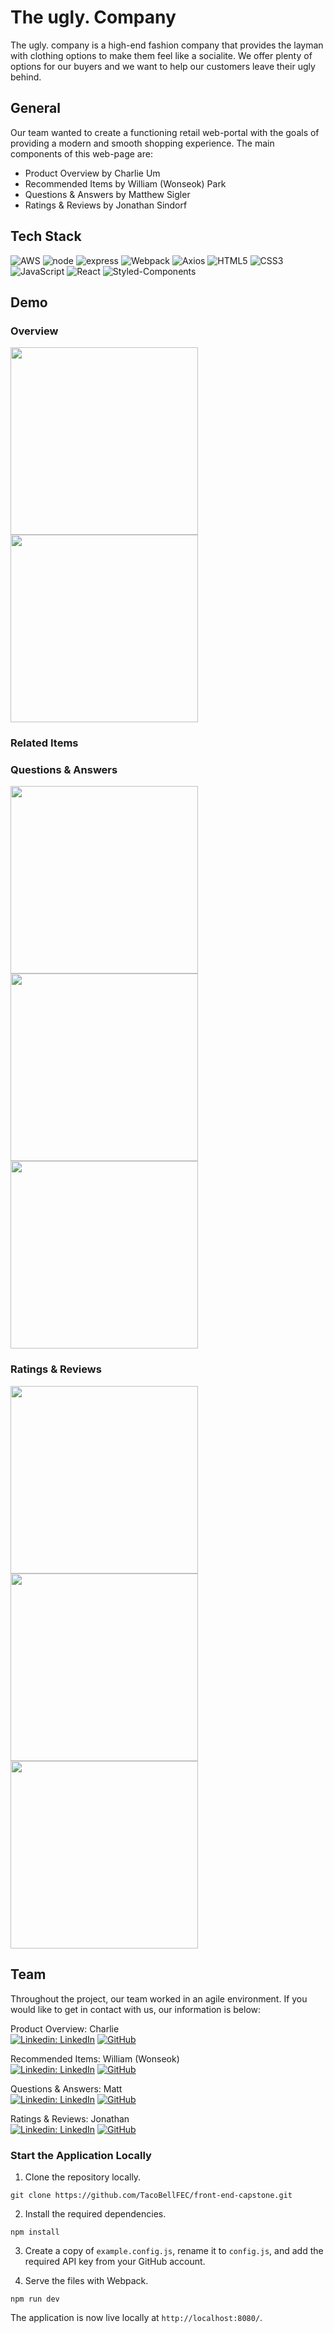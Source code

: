# The ugly. Company

  The ugly. company is a high-end fashion company that provides the layman with clothing options to make them feel like a socialite. We offer plenty of options for our buyers and we want to help our customers leave their ugly behind. 
  
## General
  
  Our team wanted to create a functioning retail web-portal with the goals of providing a modern and smooth shopping experience. The main components of this web-page are:
  
  - Product Overview by Charlie Um
  - Recommended Items by William (Wonseok) Park
  - Questions & Answers by Matthew Sigler
  - Ratings & Reviews by Jonathan Sindorf
  
## Tech Stack

![AWS](https://img.shields.io/badge/AWS-%23FF9900.svg?style=for-the-badge&logo=amazon-aws&logoColor=white)
![node](https://img.shields.io/badge/Node.js-43853D?style=for-the-badge&logo=node.js&logoColor=white)
![express](https://img.shields.io/badge/Express.js-000000?style=for-the-badge&logo=express&logoColor=white)
![Webpack](https://img.shields.io/badge/webpack-%238DD6F9.svg?style=for-the-badge&logo=webpack&logoColor=black)
![Axios](https://img.shields.io/badge/axios-5a29e4.svg?style=for-the-badge&logo=axios&logoColor=white)
![HTML5](https://img.shields.io/badge/html5-%23E34F26.svg?style=for-the-badge&logo=html5&logoColor=white)
![CSS3](https://img.shields.io/badge/css3-%231572B6.svg?style=for-the-badge&logo=css3&logoColor=white)
![JavaScript](https://img.shields.io/badge/javascript-%23323330.svg?style=for-the-badge&logo=javascript&logoColor=%23F7DF1E)
![React](https://img.shields.io/badge/react-%2320232a.svg?style=for-the-badge&logo=react&logoColor=%2361DAFB)
![Styled-Components](https://img.shields.io/badge/styled--components-blueviolet.svg?style=for-the-badge&logo=styled-components&logoColor=white)
 
## Demo

### Overview
<img src="https://user-images.githubusercontent.com/112330601/215925928-27f8ace9-7c86-4fbc-ba4b-1b22935ba11a.gif" width=300><img src="https://user-images.githubusercontent.com/112330601/215925958-71c53325-5839-4035-ad04-3e78555ee7e3.gif" width=300>

### Related Items

### Questions & Answers

<img src="https://user-images.githubusercontent.com/108692919/214984524-50d0bd67-84e3-4e65-b96c-3186f2aa238f.gif" width=300><img src="https://user-images.githubusercontent.com/108692919/214984538-aa82e076-c82b-4e7e-b214-db469f7b7b9d.gif" width=300><img src="https://user-images.githubusercontent.com/108692919/214984546-44d1a49b-3a3f-4ebf-8482-ae3ad9addfb5.gif" width=300>

### Ratings & Reviews

<img src="https://user-images.githubusercontent.com/45885748/214370430-4e77410b-73c8-4e75-a290-4a4d252c1eae.gif" width=300><img src="https://user-images.githubusercontent.com/45885748/214374302-a904dadb-bdb5-46f1-80e0-a4066dddeb5d.gif" width=300><img src="https://user-images.githubusercontent.com/45885748/214374390-f9b46d79-7e9b-4235-84ce-e2f2951797a5.gif" width=300>

## Team

Throughout the project, our team worked in an agile environment. If you would like to get in contact with us, our information is below: 

Product Overview: Charlie\
[![Linkedin: LinkedIn](https://img.shields.io/badge/linkedin-%230077B5.svg?style=for-the-badge&logo=linkedin&logoColor=white)](https://www.linkedin.com/in/charlie-um-b7209824/)
[![GitHub](https://img.shields.io/badge/github-%23121011.svg?style=for-the-badge&logo=github&logoColor=white)](https://github.com/charlieum)

Recommended Items: William (Wonseok)\
[![Linkedin: LinkedIn](https://img.shields.io/badge/linkedin-%230077B5.svg?style=for-the-badge&logo=linkedin&logoColor=white)](https://www.linkedin.com/in/wonseok-park-7748b7170/)
[![GitHub](https://img.shields.io/badge/github-%23121011.svg?style=for-the-badge&logo=github&logoColor=white)](https://github.com/officiallywily)

Questions & Answers: Matt\
[![Linkedin: LinkedIn](https://img.shields.io/badge/linkedin-%230077B5.svg?style=for-the-badge&logo=linkedin&logoColor=white)](https://www.linkedin.com/in/matthew-sigler-15859610a/)
[![GitHub](https://img.shields.io/badge/github-%23121011.svg?style=for-the-badge&logo=github&logoColor=white)](https://github.com/siglerm)

Ratings & Reviews: Jonathan\
[![Linkedin: LinkedIn](https://img.shields.io/badge/linkedin-%230077B5.svg?style=for-the-badge&logo=linkedin&logoColor=white)](https://www.linkedin.com/in/jonathan-sindorf-a6a646118/)
[![GitHub](https://img.shields.io/badge/github-%23121011.svg?style=for-the-badge&logo=github&logoColor=white)](https://github.com/sindwarf)

### Start the Application Locally

1. Clone the repository locally.
```
git clone https://github.com/TacoBellFEC/front-end-capstone.git
```

2. Install the required dependencies.
```
npm install
```

3. Create a copy of `example.config.js`, rename it to `config.js`, and add the required API key from your GitHub account.

4. Serve the files with Webpack.
```
npm run dev
```

The application is now live locally at `http://localhost:8080/`.
